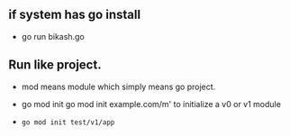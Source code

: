 
## if system has go install
- go run bikash.go


## Run like project.
- mod means module which simply means go project.

- go mod init
 go mod init example.com/m' to initialize a v0 or v1 module
- `go mod init test/v1/app`
